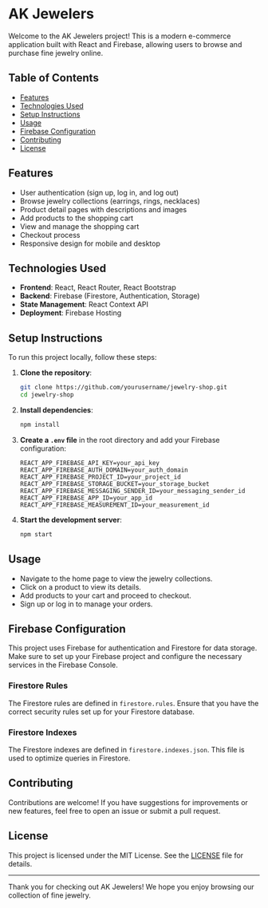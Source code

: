 # AK Jewelers

Welcome to the AK Jewelers project! This is a modern e-commerce application built with React and Firebase, allowing users to browse and purchase fine jewelry online.

## Table of Contents

- [Features](#features)
- [Technologies Used](#technologies-used)
- [Setup Instructions](#setup-instructions)
- [Usage](#usage)
- [Firebase Configuration](#firebase-configuration)
- [Contributing](#contributing)
- [License](#license)

## Features

- User authentication (sign up, log in, and log out)
- Browse jewelry collections (earrings, rings, necklaces)
- Product detail pages with descriptions and images
- Add products to the shopping cart
- View and manage the shopping cart
- Checkout process
- Responsive design for mobile and desktop

## Technologies Used

- **Frontend**: React, React Router, React Bootstrap
- **Backend**: Firebase (Firestore, Authentication, Storage)
- **State Management**: React Context API
- **Deployment**: Firebase Hosting

## Setup Instructions

To run this project locally, follow these steps:

1. **Clone the repository**:
   ```bash
   git clone https://github.com/yourusername/jewelry-shop.git
   cd jewelry-shop
   ```

2. **Install dependencies**:
   ```bash
   npm install
   ```

3. **Create a `.env` file** in the root directory and add your Firebase configuration:
   ```plaintext
   REACT_APP_FIREBASE_API_KEY=your_api_key
   REACT_APP_FIREBASE_AUTH_DOMAIN=your_auth_domain
   REACT_APP_FIREBASE_PROJECT_ID=your_project_id
   REACT_APP_FIREBASE_STORAGE_BUCKET=your_storage_bucket
   REACT_APP_FIREBASE_MESSAGING_SENDER_ID=your_messaging_sender_id
   REACT_APP_FIREBASE_APP_ID=your_app_id
   REACT_APP_FIREBASE_MEASUREMENT_ID=your_measurement_id
   ```

4. **Start the development server**:
   ```bash
   npm start
   ```

## Usage

- Navigate to the home page to view the jewelry collections.
- Click on a product to view its details.
- Add products to your cart and proceed to checkout.
- Sign up or log in to manage your orders.

## Firebase Configuration

This project uses Firebase for authentication and Firestore for data storage. Make sure to set up your Firebase project and configure the necessary services in the Firebase Console.

### Firestore Rules

The Firestore rules are defined in `firestore.rules`. Ensure that you have the correct security rules set up for your Firestore database.

### Firestore Indexes

The Firestore indexes are defined in `firestore.indexes.json`. This file is used to optimize queries in Firestore.

## Contributing

Contributions are welcome! If you have suggestions for improvements or new features, feel free to open an issue or submit a pull request.

## License

This project is licensed under the MIT License. See the [LICENSE](LICENSE) file for details.

---

Thank you for checking out AK Jewelers! We hope you enjoy browsing our collection of fine jewelry.
